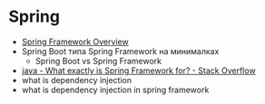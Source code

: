 # Spring
- [Spring Framework Overview](https://docs.spring.io/spring/docs/current/spring-framework-reference/overview.html#getting-started)
- Spring Boot типа Spring Framework на минималках
    - Spring Boot vs Spring Framework
- [java - What exactly is Spring Framework for? - Stack Overflow](https://stackoverflow.com/questions/1061717/what-exactly-is-spring-framework-for)
- what is dependency injection
- what is dependency injection in spring framework
